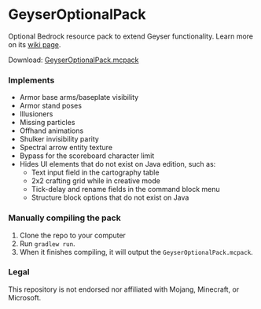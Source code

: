 # GeyserOptionalPack

Optional Bedrock resource pack to extend Geyser functionality. Learn more on its [wiki page](https://geysermc.org/wiki/other/geyseroptionalpack).

Download: [GeyserOptionalPack.mcpack](https://download.geysermc.org/v2/projects/geyseroptionalpack/versions/latest/builds/latest/downloads/geyseroptionalpack)

### Implements

- Armor base arms/baseplate visibility
- Armor stand poses
- Illusioners
- Missing particles
- Offhand animations
- Shulker invisibility parity
- Spectral arrow entity texture
- Bypass for the scoreboard character limit
- Hides UI elements that do not exist on Java edition, such as:
  - Text input field in the cartography table
  - 2x2 crafting grid while in creative mode
  - Tick-delay and rename fields in the command block menu
  - Structure block options that do not exist on Java

### Manually compiling the pack

1. Clone the repo to your computer
2. Run `gradlew run`.
3. When it finishes compiling, it will output the `GeyserOptionalPack.mcpack`.

### Legal

This repository is not endorsed nor affiliated with Mojang, Minecraft, or Microsoft.
